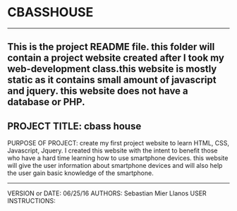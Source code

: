 # CBASSHOUSE
---------------------------------------------------------------------------------------
This is the project README file. this folder will contain a project website created after 
I took my web-development class.this website is mostly static as it contains small 
amount of javascript and jquery. this website does not have a database  or PHP.
---------------------------------------------------------------------------------------

PROJECT TITLE: cbass house
-------------------------------------------------------------------------------------------
PURPOSE OF PROJECT: create my first project website to learn HTML, CSS, Javascript, Jquery.
I created this website with the intent to benefit those who have a hard time learning
how to use smartphone devices. this website will give the user information about smartphone 
devices and will also help the user gain basic knowledge of the smartphone. 

-------------------------------------------------------------------------------------------

VERSION or DATE: 06/25/16
AUTHORS: Sebastian Mier Llanos 
USER INSTRUCTIONS:
